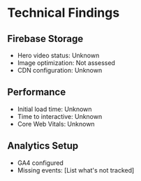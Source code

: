 # Technical Findings

## Firebase Storage
- Hero video status: Unknown
- Image optimization: Not assessed
- CDN configuration: Unknown

## Performance
- Initial load time: Unknown
- Time to interactive: Unknown
- Core Web Vitals: Unknown

## Analytics Setup
- GA4 configured
- Missing events: [List what's not tracked]

<!-- Update with findings -->
